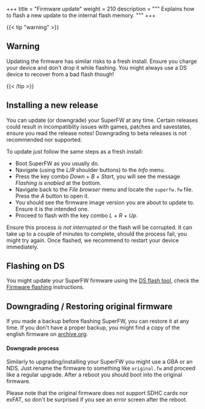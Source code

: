 +++
title = "Firmware update"
weight = 210
description = """
Explains how to flash a new update to the internal flash memory.
"""
+++

{{< tip "warning" >}}

## Warning

Updating the firmware has similar risks to a fresh install. Ensure you charge your device and don't drop it while flashing. You might always use a DS device to recover from a bad flash though!

{{< /tip >}}

## Installing a new release

You can update (or downgrade) your SuperFW at any time. Certain releases could result in incompatiblity issues with games, patches and savestates, ensure you read the release notes! Downgrading to beta releases is not recommended nor supported.

To update just follow the same steps as a fresh install:

  - Boot SuperFW as you usually do.
  - Navigate (using the _L_/_R_ shoulder buttons) to the _Info_ menu.
  - Press the key combo _Down_ + _B_ + _Start_, you will see the message _Flashing is enabled_ at the bottom.
  - Navigate back to the _File browser_ menu and locate the `superfw.fw` file. Press the _A_ button to open it.
  - You should see the firmware image version you are about to update to. Ensure it is the intended one.
  - Proceed to flash with the key combo _L_ + _R_ + _Up_.

Ensure this process *is not interrupted* or the flash will be corrupted. It can take up to a couple of minutes to complete, should the process fail, you might try again. Once flashed, we recommend to restart your device immediately.


## Flashing on DS

You might update your SuperFW firmware using the [DS flash tool](https://github.com/davidgfnet/superfw-nds-flasher-tool/releases), check the [Firmware flashing](flash.md) instructions.


## Downgrading / Restoring original firmware

If you made a backup before flashing SuperFW, you can restore it at any time.
If you don't have a proper backup, you might find a copy of the english firmware
on [archive.org](https://archive.org/details/supercard_ofw_185).

#### Downgrade process

Similarly to upgrading/installing your SuperFW you might use a GBA or an NDS.
Just rename the firmware to something like `original.fw` and proceed like a
regular upgrade. After a reboot you should boot into the original firmware.

Please note that the original firmware does not support SDHC cards nor exFAT,
so don't be surprised if you see an error screen after the reboot.


